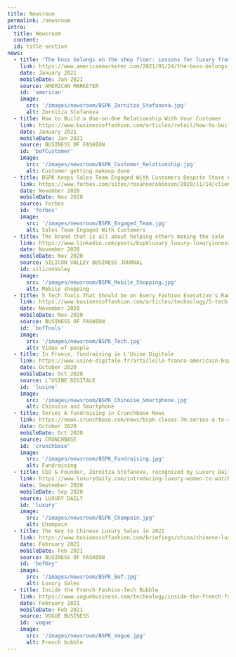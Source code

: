 ```yaml
---
title: Newsroom
permalink: /newsroom
intro:
  title: Newsroom
  content: 
  id: title-section
news:
  - title: "The boss belongs on the shop floor: Lessons for luxury from Elon Musk"
    link: https://www.americanmarketer.com/2021/01/24/the-boss-belongs-on-the-shop-floor-lessons-for-luxury-from-elon-musk/
    date: January 2021
    mobileDate: Jan 2021
    source: AMERICAN MARKETER
    id: 'american'
    image:
      src: '/images/newsroom/BSPK_Zornitza_Stefanova.jpg'
      alt: Zornitza Stefanova
  - title: How to Build a One-on-One Relationship With Your Customer
    link: https://www.businessoffashion.com/articles/retail/how-to-build-a-one-on-one-relationship-with-your-customer?utm_source=daily-digest-newsletter&utm_campaign=1687947019214980&utm_term=11&utm_medium=email
    date: January 2021
    mobileDate: Jan 2021
    source: BUSINESS OF FASHION
    id: 'bofCustomer'
    image:
      src: '/images/newsroom/BSPK_Customer_Relationship.jpg'
      alt: Customer getting makeup done
  - title: BSPK Keeps Sales Team Engaged With Customers Despite Store Closures
    link: https://www.forbes.com/sites/roxannerobinson/2020/11/14/clienteling-20-bspk-app-keeps-sales-team-engaged-with-customers-despite-store-closures/?sh=503bb7064807
    date: November 2020
    mobileDate: Nov 2020
    source: Forbes
    id: 'forbes'
    image:
      src: '/images/newsroom/BSPK_Engaged_Team.jpg'
      alt: Sales Team Engaged With Customers
  - title: The brand that is all about helping others making the sale
    link: https://www.linkedin.com/posts/bspkluxury_luxury-luxuryinnovation-digitalinnovation-activity-6729047288267735040-qdS8/
    date: November 2020
    mobileDate: Nov 2020
    source: SILICON VALLEY BUSINESS JOURNAL
    id: siliconValey
    image:
      src: '/images/newsroom/BSPK_Mobile_Shopping.jpg'
      alt: Mobile shopping
  - title: 5 Tech Tools That Should be on Every Fashion Executive's Radar
    link: https://www.businessoffashion.com/articles/technology/5-tech-tools-that-should-be-on-every-fashion-executives-radar
    date: November 2020
    mobileDate: Nov 2020
    source: BUSINESS OF FASHION
    id: 'bofTools'
    image:
      src: '/images/newsroom/BSPK_Tech.jpg'
      alt: Video of people
  - title: In France, fundraising in L'Usine Digitale
    link: https://www.usine-digitale.fr/article/le-franco-americain-bspk-leve-7-millions-de-dollars-pour-sa-plateforme-relationnelle.N1013144
    date: October 2020
    mobileDate: Oct 2020
    source: L’USINE DIGITALE
    id: 'lusine'
    image:
      src: '/images/newsroom/BSPK_Chinoise_Smartphone.jpg'
      alt: Chinoise and Smartphone
  - title: Series A fundraising in Crunchbase News
    link: https://news.crunchbase.com/news/bspk-closes-7m-series-a-to-accelerate-expansion/
    date: October 2020
    mobileDate: Oct 2020
    source: CRUNCHBASE 
    id: 'crunchbase'
    image:
      src: '/images/newsroom/BSPK_Fundraising.jpg'
      alt: Fundraising
  - title: CEO & Founder, Zornitza Stefanova, recognized by Luxury Daily as one of the top Luxury Women to Watch 2021
    link: https://www.luxurydaily.com/introducing-luxury-women-to-watch-2021/ 
    date: September 2020
    mobileDate: Sep 2020
    source: LUXURY DAILY
    id: 'luxury'
    image:
      src: '/images/newsroom/BSPK_Champain.jpg'
      alt: Champain
  - title: The Key to Chinese Luxury Sales in 2021
    link: https://www.businessoffashion.com/briefings/china/chinese-luxury-shoppers-are-staying-home-again-this-year-how-can-brands-capture-this-demand
    date: February 2021
    mobileDate: Feb 2021
    source: BUSINESS OF FASHION
    id: 'bofKey'
    image:
      src: '/images/newsroom/BSPK_Bof.jpg'
      alt: Luxury Sales
  - title: Inside the French Fashion-Tech Bubble 
    link: https://www.voguebusiness.com/technology/inside-the-french-fashion-tech-bubble
    date: February 2021
    mobileDate: Feb 2021
    source: VOGUE BUSINESS
    id: 'vogue'
    image:
      src: '/images/newsroom/BSPK_Vogue.jpg'
      alt: French bubble
---
```


<Internal-Intro/>
<News/>
<Newsletter/>